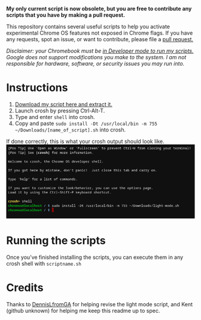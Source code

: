 **My only current script is now obsolete, but you are free to contribute any scripts that you have by making a pull request.**

This repository contains several useful scripts to help you activate experimental Chrome OS features not exposed in Chrome flags. If you have any requests, spot an issue, or want to contribute, please file a [pull request.](https://github.com/joebobbio/cros-scripts/pulls)

*Disclaimer: your Chromebook must be [in Developer mode to run my scripts.](https://chromium.googlesource.com/chromiumos/docs/+/master/developer_mode.md) Google does not support modifications you make to the system. I am not responsible for hardware, software, or security issues you may run into.*

# Instructions
1. [Download my script here and extract it.](https://github.com/joebobbio/cros-scripts/releases/)
1. Launch crosh by pressing Ctrl-Alt-T.
1. Type and enter `shell` into crosh.
1. Copy and paste `sudo install -Dt /usr/local/bin -m 755 ~/Downloads/[name_of_script].sh` into crosh.

If done correctly, this is what your crosh output should look like.
![output](/assets/Screenshot_2020-10-11_at_11.55.41_PM.png)

# Running the scripts
Once you’ve finished installing the scripts, you can execute them in any crosh shell with `scriptname.sh`

# Credits
Thanks to [DennisLfromGA](https://github.com/DennisLfromGA) for helping revise the light mode script, and Kent (github unknown) for helping me keep this readme up to spec.
